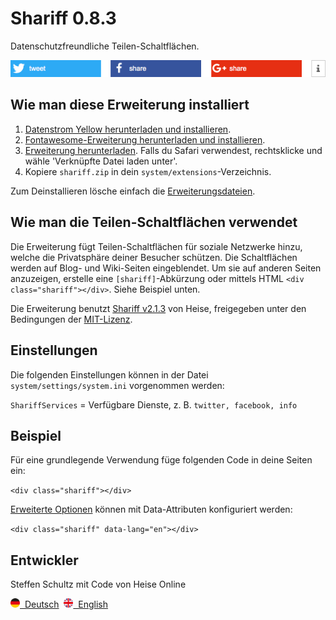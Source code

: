 Shariff 0.8.3
=======================
Datenschutzfreundliche Teilen-Schaltflächen.

![Bildschirmfoto](shariff-screenshot.png?raw=true)

## Wie man diese Erweiterung installiert

1. [Datenstrom Yellow herunterladen und installieren](https://github.com/datenstrom/yellow/).
2. [Fontawesome-Erweiterung herunterladen und installieren](https://github.com/datenstrom/yellow-extensions/tree/master/features/fontawesome).   
3. [Erweiterung herunterladen](https://github.com/schulle4u/yellow-extensions-schulle4u/raw/master/zip/shariff.zip). Falls du Safari verwendest, rechtsklicke und wähle 'Verknüpfte Datei laden unter'.
4. Kopiere `shariff.zip` in dein `system/extensions`-Verzeichnis.

Zum Deinstallieren lösche einfach die [Erweiterungsdateien](extension.ini).

## Wie man die Teilen-Schaltflächen verwendet

Die Erweiterung fügt Teilen-Schaltflächen für soziale Netzwerke hinzu, welche die Privatsphäre deiner Besucher schützen. Die Schaltflächen werden auf Blog- und Wiki-Seiten eingeblendet. Um sie auf anderen Seiten anzuzeigen, erstelle eine `[shariff]`-Abkürzung oder  mittels HTML `<div class="shariff"></div>`. Siehe Beispiel unten.

Die Erweiterung benutzt [Shariff v2.1.3](https://github.com/heiseonline/shariff) von Heise, freigegeben unter den Bedingungen der [MIT-Lizenz](https://opensource.org/licenses/MIT).

## Einstellungen

Die folgenden Einstellungen können in der Datei `system/settings/system.ini` vorgenommen werden:

`ShariffServices` = Verfügbare Dienste, z. B. `twitter, facebook, info`  

## Beispiel

Für eine grundlegende Verwendung füge folgenden Code in deine Seiten ein: 

`<div class="shariff"></div>`

[Erweiterte Optionen](https://github.com/heiseonline/shariff#options-data-attributes) können mit Data-Attributen konfiguriert werden: 

`<div class="shariff" data-lang="en"></div>`

## Entwickler

Steffen Schultz mit Code von Heise Online

<p>
<a href="README-de.md"><img src="https://raw.githubusercontent.com/datenstrom/yellow-extensions/master/features/help/language-de.png" width="15" height="15" alt="Deutsch">&nbsp; Deutsch</a>&nbsp;
<a href="README.md"><img src="https://raw.githubusercontent.com/datenstrom/yellow-extensions/master/features/help/language-en.png" width="15" height="15" alt="English">&nbsp; English</a>&nbsp;
</p>
